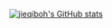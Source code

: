 [![jieqiboh's GitHub stats](https://github-readme-stats.vercel.app/api?username=jieqiboh&theme=dracula&show_icons=true)](https://github.com/anuraghazra/github-readme-stats)  
